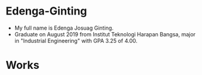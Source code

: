 # Edenga-Ginting

- My full name is Edenga Josuag Ginting.
- Graduate on August 2019 from Institut Teknologi Harapan Bangsa, major in "Industrial Engineering" with GPA 3.25 of 4.00.

# Works
